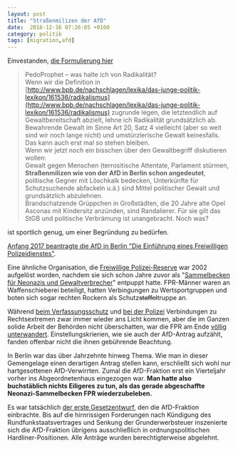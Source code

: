 ```yaml
---
layout: post
title: "Straßenmilizen der AfD"
date:  2018-12-16 07:26:05 +0100
category: politik
tags: [migration,afd]
---
```


Einvestanden, [die Formulierung hier](https://www.youtube.com/watch?v=B4n0KCt-bvQ&lc=UgwGrQi_LSopeh_KNPl4AaABAg.8oX7zlowfkr8ooKZhwKVsY)

> PedoProphet – was halte ich von Radikalität?<br>
> Wenn wir die Definition in [http://www.bpb.de/nachschlagen/lexika/das-junge-politik-lexikon/161536/radikalismus](http://www.bpb.de/nachschlagen/lexika/das-junge-politik-lexikon/161536/radikalismus) zugrunde legen, die letztendlich auf Gewaltbereitschaft abzielt, lehne ich Radikalität grundsätzlich ab. Bewahrende Gewalt im Sinne Art 20, Satz 4 vielleicht (aber so weit sind wir noch lange nicht) und umstürzlerische Gewalt keinesfalls. Das kann auch erst mal so stehen bleiben.<br>
> Wenn wir jetzt noch ein bisschen über den Gewaltbegriff diskutieren wollen:<br>
> Gewalt gegen Menschen (terrositische Attentate, Parlament stürmen, **Straßenmilizen wie von der AfD in Berlin schon angedeutet**, politische Gegner mit Löschkalk bedecken, Unterkünfte für Schutzsuchende abfackeln u.ä.) sind Mittel politischer Gewalt und grundsätzlich abzulehnen.<br>
> Brandschatzende Grüppchen in Großstädten, die 20 Jahre alte Opel Asconas mit Kindersitz anzünden, sind Randalierer. Für sie gilt das StGB und politische Verbrämung ist unangebracht. Noch was?﻿

ist sportlich genug, um einer Begründung zu bedürfen.

[Anfang 2017 beantragte die AfD in Berlin "Die Einführung eines Freiwilligen Polizeidienstes"](http://pardok.parlament-berlin.de/starweb/adis/citat/VT/18/DruckSachen/d18-0069.pdf).

Eine ähnliche Organisation, die [Freiwillige Polizei-Reserve](https://de.wikipedia.org/wiki/Freiwillige_Polizei-Reserve) war 2002 aufgelöst worden, nachdem sie sich schon Jahre zuvor als "[Sammelbecken für Neonazis und Gewaltverbrecher](https://www.focus.de/politik/deutschland/polizeiskandal-neonazis-und-ganoven-in-berlin-auf-streife_aid_140345.html)" entpuppt hatte. FPR-Männer waren an Waffenschieberei beteiligt, hatten Verbingungen zu Wertsportgruppen und boten sich sogar rechten Rockern als Schutz<strike>staffel</strike>truppe an.

Während [beim Verfassungsschutz](https://www.neues-deutschland.de/artikel/1101813.nsu-ausschuss-in-brandenburg-der-verfassungsschutz-deckte-neonazis.html) und [bei der Polizei](https://www.nw.de/nachrichten/thema/22224489_Immer-wieder-Skandale-Wie-tief-steckt-die-Polizei-Sachsen-im-rechten-Sumpf.html) Verbindungen zu Rechtsextremen zwar immer wieder ans Licht kommen, aber die im Ganzen solide Arbeit der Behörden nicht überschatten, war die FPR am Ende [völlig unterwandert](https://archiv.cilip.de/alt/ausgabe/66/wieland.htm). Einstellungskrierien, wie sie auch der AfD-Antrag aufzählt, fanden offenbar nicht die ihnen gebührende Beachtung.

In Berlin war das über Jahrzehnte hinweg Thema. Wie man in dieser Gemengelage einen derartigen Antrag stellen kann, erschließt sich wohl nur hartgesottenen AfD-Verwirrten. Zumal die AfD-Fraktion erst ein Vierteljahr vorher ins Abgeordnetenhaus eingezogen war. **Man hatte also buchstäblich nichts Eiligeres zu tun, als das gerade abgeschaffte Neonazi-Sammelbecken FPR wiederzubeleben.**

Es war tatsächlich [der erste Gesetzentwurf](https://www.parlament-berlin.de/de/Dokumente/Drucksachen), den die AfD-Fraktion einbrachte. Bis auf die hirnrissigen Forderungen nach Kündigung des Rundfunkstaatsvertrages und Senkung der Grunderwerbsteuer inszenierte sich die AfD-Fraktion übrigens ausschließlich in ordnungspolitischen Hardliner-Positionen. Alle Anträge wurden berechtigterweise abgelehnt.
